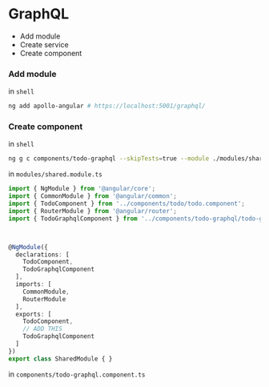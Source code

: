 # GraphQL
* Add module
* Create service
* Create component


### Add module
in `shell`
```sh
ng add apollo-angular # https://localhost:5001/graphql/
```
### Create component
in `shell`
```sh
ng g c components/todo-graphql --skipTests=true --module ./modules/shared
```
in `modules/shared.module.ts`
```ts
import { NgModule } from '@angular/core';
import { CommonModule } from '@angular/common';
import { TodoComponent } from '../components/todo/todo.component';
import { RouterModule } from '@angular/router';
import { TodoGraphqlComponent } from '../components/todo-graphql/todo-graphql.component';



@NgModule({
  declarations: [
    TodoComponent,
    TodoGraphqlComponent
  ],
  imports: [
    CommonModule,
    RouterModule
  ],
  exports: [
    TodoComponent,
    // ADD THIS
    TodoGraphqlComponent
  ]
})
export class SharedModule { }

```
in `components/todo-graphql.component.ts`
```ts

```
